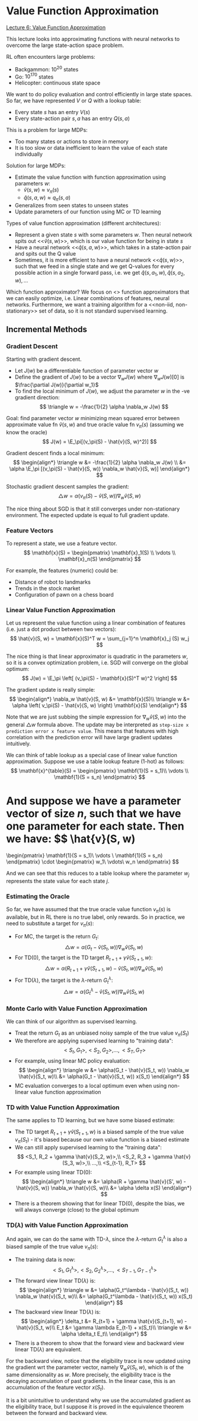 # Value Function Approximation

[Lecture 6: Value Function Approximation](https://www.youtube.com/watch?v=UoPei5o4fps&list=PLqYmG7hTraZDM-OYHWgPebj2MfCFzFObQ&index=6)

This lecture looks into approximating functions with neural networks to overcome the large state-action space problem.

RL often encounters large problems:
- Backgammon: $10^{20}$ states
- Go: $10^{170}$ states
- Helicopter: continuous state space

We want to do policy evaluation and control efficiently in large state spaces. So far, we have represented $V$ or $Q$ with a lookup table:
- Every state $s$ has an entry $V(s)$
- Every state-action pair $s, a$ has an entry $Q(s, a)$

This is a problem for large MDPs:
- Too many states or actions to store in memory
- It is too slow or data inefficient to learn the value of each state individually

Solution for large MDPs:
- Estimate the value function with function approximation using parameters $w$:
    - $\hat{v}(s, w) \approx v_\pi(s)$
    - $\hat{q}(s, a, w) \approx q_\pi(s, a)$
- Generalizes from seen states to unseen states
- Update parameters of our function using MC or TD learning

Types of value function approximation (different architectures):
- Represent a given state $s$ with some parameters $w$. Then neural network spits out <<$\hat{v}(s, w)$>>, which is our value function for being in state $s$
- Have a neural network <<$\hat{q}(s, a, w)$>>, which takes in a state-action pair and spits out the Q value
- Sometimes, it is more efficient to have a neural network <<$\hat{q}(s, w)$>>, such that we feed in a single state and we get Q-values for every possible action in a single forward pass, i.e. we get $\hat{q}(s, a_1, w), \hat{q}(s, a_2, w), ...$

Which function approximator? We focus on <<differentiable>> function approximators that we can easily optimize, i.e. Linear combinations of features, neural networks. Furthermore, we want a training algorithm for a <<non-iid, non-stationary>> set of data, so it is not standard supervised learning.

## Incremental Methods

### Gradient Descent

Starting with gradient descent.
- Let $J(w)$ be a differentiable function of parameter vector $w$
- Define the gradient of $J(w)$ to be a vector $\nabla_w J(w)$ where $\nabla_w J(w)[0]$ is $\frac{\partial J(w)}{\partial w_1}$
- To find the local minimum of $J(w)$, we adjust the parameter $w$ in the -ve gradient direction:
$$
    \triangle w = -\frac{1}{2} \alpha \nabla_w J(w)
$$

Goal: find parameter vector $w$ minimizing mean squared error between approximate value fn $\hat{v}(s, w)$ and true oracle value fn $v_\pi(s)$ (assuming we know the oracle)
$$
    J(w) = \E_\pi[(v_\pi(S) - \hat{v}(S, w)^2)]
$$

Gradient descent finds a local minimum:
$$
\begin{align*}
    \triangle w &= -\frac{1}{2} \alpha \nabla_w J(w) \\
    &= \alpha \E_\pi [(v_\pi(S) - \hat{v}(S, w)) \nabla_w \hat{v}(S, w)]
\end{align*}
$$

Stochastic gradient descent samples the gradient:
$$
    \triangle w 
    = \alpha (v_\pi(S) - \hat{v}(S, w)) \nabla_w \hat{v}(S, w)
$$

The nice thing about SGD is that it still converges under non-stationary environment. The expected update is equal to full gradient update.

### Feature Vectors

To represent a state, we use a feature vector.
$$
\mathbf{x}(S) = 
\begin{pmatrix}
  \mathbf{x}_1(S) \\
  \vdots        \\
  \mathbf{x}_n(S)
\end{pmatrix}
$$

For example, the features (numeric) could be:
- Distance of robot to landmarks
- Trends in the stock market
- Configuration of pawn on a chess board

### Linear Value Function Approximation

Let us represent the value function using a linear combination of features (i.e. just a dot product between two vectors):
$$
    \hat{v}(S, w) = \mathbf{x}(S)^T w = \sum_{j=1}^n \mathbf{x}_j (S) w_j
$$

The nice thing is that linear approximator is quadratic in the parameters $w$, so it is a convex optimization problem, i.e. SGD will converge on the global optimum:
$$
    J(w) = \E_\pi \left[
        (v_\pi(S) - \mathbf{x}(S)^T w)^2
    \right]
$$

The gradient update is really simple:
$$
\begin{align*}
    \nabla_w \hat{v}(S, w) &= \mathbf{x}(S)\\
    \triangle w &= \alpha \left( v_\pi(S) - \hat{v}(S, w) \right) \mathbf{x}(S)
\end{align*}
$$

Note that we are just subbing the simple expression for $\nabla_w \hat{v}(S, w)$ into the general $\triangle w$ formula above. The update may be interpreted as `step-size x prediction error x feature value`. This means that features with high correlation with the prediction error will have large gradient updates intuitively.

We can think of table lookup as a special case of linear value function approximation. Suppose we use a table lookup feature (1-hot) as follows:
$$
\mathbf{x}^{table}(S) = 
\begin{pmatrix}
    \mathbf{1}(S = s_1)\\
    \vdots \\
    \mathbf{1}(S = s_n)
\end{pmatrix}
$$

And suppose we have a parameter vector of size $n$, such that we have one parameter for each state. Then we have:
$$
\hat{v}(S, w)
=
\begin{pmatrix}
    \mathbf{1}(S = s_1)\\
    \vdots \\
    \mathbf{1}(S = s_n)
\end{pmatrix}
\cdot
\begin{pmatrix}
    w_1\\
    \vdots\\
    w_n
\end{pmatrix}
$$

And we can see that this reduces to a table lookup where the parameter $w_j$ represents the state value for each state $j$.

### Estimating the Oracle

So far, we have assumed that the true oracle value function $v_\pi(s)$ is available, but in RL there is no true label, only rewards. So in practice, we need to substitute a target for $v_\pi(s)$:
- For MC, the target is the return $G_t$:
$$
    \triangle w = \alpha(G_t - \hat{v}(S_t, w)) \nabla_w \hat{v}(S_t, w)
$$ 
- For TD(0), the target is the TD target $R_{t+1} + \gamma \hat{v}(S_{t+1}, w)$:
$$
    \triangle w = \alpha(R_{t+1} + \gamma \hat{v}(S_{t+1}, w) - \hat{v}(S_t, w))\nabla_w \hat{v}(S_t, w)
$$
- For TD($\lambda$), the target is the $\lambda$-return $G_t^{\lambda}$:
$$
    \triangle w = \alpha (G_t^\lambda - \hat{v}(S_t, w))\nabla_w \hat{v}(S_t, w)
$$

### Monte Carlo with Value Function Approximation

We can think of our algorithm as supervised learning.
- Treat the return $G_t$ as an unbiased noisy sample of the true value $v_\pi(S_t)$
- We therefore are applying supervised learning to "training data":
$$
    <S_t, G_1>, <S_2, G_2>, ..., <S_T, G_T>
$$
- For example, using linear MC policy evaluation:
$$
\begin{align*}
    \triangle w &= \alpha(G_t - \hat{v}(S_t, w)) \nabla_w \hat{v}(S_t, w)\\
    &= \alpha(G_t - \hat{v}(S_t, w)) x(S_t)
\end{align*}
$$
- MC evaluation converges to a local optimum even when using non-linear value function approximation

### TD with Value Function Approximation

The same applies to TD learning, but we have some biased estimate:
- The TD target $R_{t+1} + \gamma \hat{v}(S_{t+1}, w)$ is a biased sample of the true value $v_\pi(S_t)$ - it's biased because our own value function is a biased estimate
- We can still apply supervised learning to the "training data":
$$
    <S_1, R_2 + \gamma \hat{v}(S_2, w)>,\\
    <S_2, R_3 + \gamma \hat{v}(S_3, w)>,\\
    ...,\\
    <S_{t-1}, R_T>
$$
- For example using linear TD(0):
$$
\begin{align*}
    \triangle w &= \alpha(R + \gamma \hat{v}(S', w) - \hat{v}(S, w)) \nabla_w \hat{v}(S, w)\\
    &= \alpha \delta x(S)
\end{align*}
$$
- There is a theorem showing that for linear TD(0), despite the bias, we will always converge (close) to the global optimum

### TD($\lambda$) with Value Function Approximation

And again, we can do the same with TD-$\lambda$, since the $\lambda$-return $G_t^\lambda$ is also a biased sample of the true value $v_\pi(s)$:
- The training data is now:
$$
    <S_1, G_1^\lambda>, <S_2, G_2^\lambda>, ..., <S_{T-1}, G_{T-1}^\lambda>
$$
- The forward view linear TD($\lambda$) is:
$$
\begin{align*}
    \triangle w &= \alpha(G_t^\lambda - \hat{v}(S_t, w)) \nabla_w \hat{v}(S_t, w)\\
    &= \alpha(G_t^\lambda - \hat{v}(S_t, w)) x(S_t)
\end{align*}
$$
- The backward view linear TD($\lambda$) is:
$$
\begin{align*}
    \delta_t &= R_{t+1} + \gamma \hat{v}(S_{t+1}, w) - \hat{v}(S_t, w)\\
    E_t &= \gamma \lambda E_{t-1} + x(S_t)\\
    \triangle w &= \alpha \delta_t E_t\\
\end{align*}
$$
- There is a theorem to show that the forward view and backward view linear TD($\lambda$) are equivalent.

For the backward view, notice that the eligibility trace is now updated using the gradient wrt the parameter vector, namely $\nabla_w \hat{v}(S_t, w)$, which is of the same dimensionality as $w$. More precisely, the eligibility trace is the decaying accumulation of past gradients. In the linear case, this is an accumulation of the feature vector $x(S_t)$. 

It is a bit unintuitive to understand why we use the accumulated gradient as the eligibility trace, but I suppose it is proved in the equivalence theorem between the forward and backward view.


